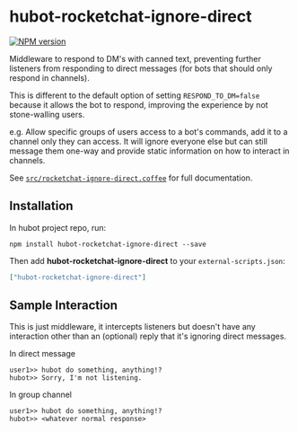 # hubot-rocketchat-ignore-direct
[![NPM version][npm-image]][npm-url]

Middleware to respond to DM's with canned text, preventing further listeners from responding to direct messages (for bots that should only respond in channels).

This is different to the default option of setting `RESPOND_TO_DM=false` because it allows the bot to respond, improving the experience by not stone-walling users.

e.g. Allow specific groups of users access to a bot's commands, add it to a channel only they can access.
It will ignore everyone else but can still message them one-way and provide static information on how to interact in channels.

See [`src/rocketchat-ignore-direct.coffee`](src/rocketchat-ignore-direct.coffee) for full documentation.

## Installation

In hubot project repo, run:

`npm install hubot-rocketchat-ignore-direct --save`

Then add **hubot-rocketchat-ignore-direct** to your `external-scripts.json`:

```json
["hubot-rocketchat-ignore-direct"]
```

## Sample Interaction

This is just middleware, it intercepts listeners but doesn't have any interaction other than an (optional) reply that it's ignoring direct messages.

In direct message

```
user1>> hubot do something, anything!?
hubot>> Sorry, I'm not listening.
```

In group channel

```
user1>> hubot do something, anything!?
hubot>> <whatever normal response>
```

[npm-url]: https://npmjs.org/package/hubot-rocketchat-ignore-direct
[npm-image]: http://img.shields.io/npm/v/hubot-rocketchat-ignore-direct.svg?style=flat
